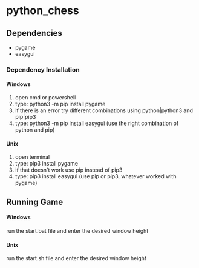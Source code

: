 # python_chess

## Dependencies
* pygame
* easygui

### Dependency Installation
#### Windows

1. open cmd or powershell
2. type: python3 -m pip install pygame
3. if there is an error try different combinations using python|python3 and pip|pip3
4. type: python3 -m pip install easygui (use the right combination of python and pip)

#### Unix
1. open terminal
2. type: pip3 install pygame
3. if that doesn't work use pip instead of pip3
4. type: pip3 install easygui (use pip or pip3, whatever worked with pygame)

## Running Game
#### Windows
run the start.bat file and enter the desired window height

#### Unix
run the start.sh file and enter the desired window height